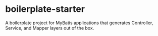 # boilerplate-starter
A boilerplate project for MyBatis applications that generates Controller, Service, and Mapper layers out of the box.
